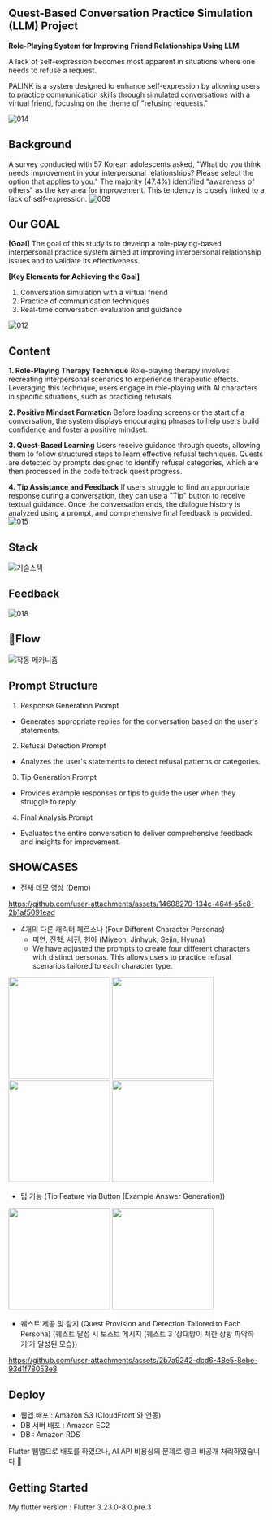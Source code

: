 ## Quest-Based Conversation Practice Simulation (LLM) Project

**Role-Playing System for Improving Friend Relationships Using LLM**

A lack of self-expression becomes most apparent in situations where one needs to refuse a request.

PALINK is a system designed to enhance self-expression by allowing users to practice communication skills through simulated conversations with a virtual friend, focusing on the theme of "refusing requests."

![014](https://github.com/aengzu/palink_v2/assets/102356873/dbaf5178-7f2d-4fe7-8434-204332f6fef0)

## Background
A survey conducted with 57 Korean adolescents asked, "What do you think needs improvement in your interpersonal relationships? Please select the option that applies to you." The majority (47.4%) identified "awareness of others" as the key area for improvement. This tendency is closely linked to a lack of self-expression.
![009](https://github.com/aengzu/palink_v2/assets/102356873/129ba3de-a3a2-490d-889b-e87813a67f8c)

## Our GOAL
**[Goal]**
The goal of this study is to develop a role-playing-based interpersonal practice system aimed at improving interpersonal relationship issues and to validate its effectiveness.

**[Key Elements for Achieving the Goal]**
1. Conversation simulation with a virtual friend
2. Practice of communication techniques
3. Real-time conversation evaluation and guidance

![012](https://github.com/aengzu/palink_v2/assets/102356873/efb257bf-a165-499e-93a2-efa2f31e5ca2)


## Content
**1. Role-Playing Therapy Technique**
Role-playing therapy involves recreating interpersonal scenarios to experience therapeutic effects. Leveraging this technique, users engage in role-playing with AI characters in specific situations, such as practicing refusals.

**2. Positive Mindset Formation**
Before loading screens or the start of a conversation, the system displays encouraging phrases to help users build confidence and foster a positive mindset.

**3. Quest-Based Learning**
Users receive guidance through quests, allowing them to follow structured steps to learn effective refusal techniques. Quests are detected by prompts designed to identify refusal categories, which are then processed in the code to track quest progress.

**4. Tip Assistance and Feedback**
If users struggle to find an appropriate response during a conversation, they can use a "Tip" button to receive textual guidance. Once the conversation ends, the dialogue history is analyzed using a prompt, and comprehensive final feedback is provided.
![015](https://github.com/aengzu/palink_v2/assets/102356873/a4d9b79d-6694-4d0c-b440-03f87384969f)

## Stack
![기술스택](https://github.com/user-attachments/assets/bf0a8b75-d4c6-4ef8-8a42-95e640ef62cb)


## Feedback
![018](https://github.com/aengzu/palink_v2/assets/102356873/bbdc07bd-149b-48a2-9b37-e93ce682c4b0)

## Flow
![작동 메커니즘](https://github.com/user-attachments/assets/f0a7e74f-338e-4458-a28f-8ee76b039df2)

## Prompt Structure
1. Response Generation Prompt
- Generates appropriate replies for the conversation based on the user's statements.
2. Refusal Detection Prompt
- Analyzes the user's statements to detect refusal patterns or categories.
3. Tip Generation Prompt
- Provides example responses or tips to guide the user when they struggle to reply.
4. Final Analysis Prompt
- Evaluates the entire conversation to deliver comprehensive feedback and insights for improvement.


## SHOWCASES
- 전체 데모 영상 (Demo)


https://github.com/user-attachments/assets/14608270-134c-464f-a5c8-2b1af5091ead





- 4개의 다른 캐릭터 페르소나 (Four Different Character Personas)
  - 미연, 진혁, 세진, 현아 (Miyeon, Jinhyuk, Sejin, Hyuna)
  - We have adjusted the prompts to create four different characters with distinct personas. This allows users to practice refusal scenarios tailored to each character type.
<p float="left">
  <img src="https://github.com/user-attachments/assets/c89d9da7-7120-4b44-b03a-f664517c5825" width="200" />
  <img src="https://github.com/user-attachments/assets/9970cf03-0e97-48fd-a942-94bec70048b1" width="200" /> 
  <img src="https://github.com/user-attachments/assets/1a064fe8-aeee-4b5f-9ae9-7fcde74ca7e1" width="200" /> 
  <img src="https://github.com/user-attachments/assets/8e6fa0c2-1683-4ba4-bbef-0f7d6551cc13" width="200" /> 
</p>

- 팁 기능 (Tip Feature via Button (Example Answer Generation))
<p float="left">
  <img src="https://github.com/user-attachments/assets/ec728301-46c7-492d-8837-b9317ef3ae92" width="200" />
  <img src="https://github.com/user-attachments/assets/136bf50d-1130-41a6-b4ed-0042a44e1148" width="200" /> 
</p>

- 퀘스트 제공 및 탐지 (Quest Provision and Detection Tailored to Each Persona)
(퀘스트 달성 시 토스트 메시지 (퀘스트 3 ‘상대방이 처한 상황 파악하기’가 달성된 모습))

https://github.com/user-attachments/assets/2b7a9242-dcd6-48e5-8ebe-93d1f78053e8


## Deploy
- 웹앱 배포 : Amazon S3 (CloudFront 와 연동)
- DB 서버 배포 : Amazon EC2
- DB : Amazon RDS

Flutter 웹앱으로 배포를 하였으나, AI API 비용상의 문제로 링크 비공개 처리하였습니다 🥲


## Getting Started
My flutter version : Flutter 3.23.0-8.0.pre.3


